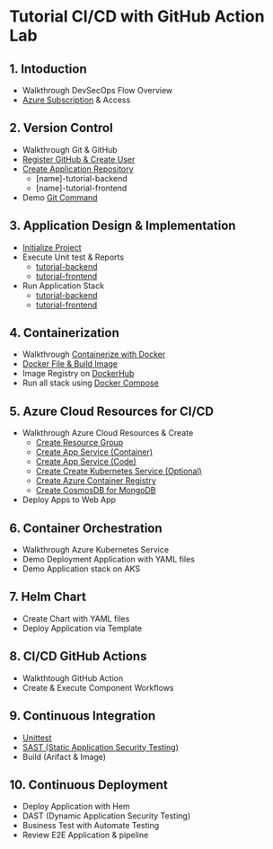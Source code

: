 # Tutorial CI/CD with GitHub Action Lab

##  1. Intoduction

- Walkthrough DevSecOps Flow Overview
- [Azure Subscription](cloud-resources/subscription.md) & Access

##  2. Version Control

- Walkthrough Git & GitHub
- [Register GitHub & Create User](github/github-register.md)
- [Create Application Repository](github/create-repository.md)
    - [name]-tutorial-backend
    - [name]-tutorial-frontend
- Demo [Git Command](./github/git-command.md)

##  3. Application Design & Implementation

- [Initialize Project](apps/init-project-tutorial.md)
- Execute Unit test & Reports
    - [tutorial-backend](https://github.com/tarathep/tutorial-backend/blob/main/README.md#unit-test)
    - [tutorial-frontend](https://github.com/tarathep/tutorial-frontend/blob/main/README.md#unit-test)
- Run Application Stack
    - [tutorial-backend](https://github.com/tarathep/tutorial-backend/blob/main/README.md)
    - [tutorial-frontend](https://github.com/tarathep/tutorial-frontend/blob/main/README.md)

##  4. Containerization

- Walkthrough [Containerize with Docker](docker/Readme.md)
- [Docker File & Build Image](docker/create-dockerfile.md) 
- Image Registry on [DockerHub](https://hub.docker.com)
- Run all stack using [Docker Compose](docker/compose.md)

##  5. Azure Cloud Resources for CI/CD

- Walkthrough Azure Cloud Resources & Create
    - [Create Resource Group](cloud-resources/create-resource-group.md)
    - [Create App Service (Container)](cloud-resources/create-app-service-contaner.md)
    - [Create App Service (Code)](cloud-resources/create-app-service-code.md)
    - [Create Create Kubernetes Service (Optional)](cloud-resources/create-aks.md)
    - [Create Azure Container Registry](cloud-resources/create-acr.md)
    - [Create CosmosDB for MongoDB](cloud-resources/create-cosmos-mongodb.md)
- Deploy Apps to Web App

##  6. Container Orchestration

- Walkthrough Azure Kubernetes Service
- Demo Deployment Application with YAML files
- Demo Application stack on AKS

##  7. Helm Chart

- Create Chart with YAML files
- Deploy Application via Template

##  8. CI/CD GitHub Actions

- Walkthtough GitHub Action
- Create & Execute Component Workflows

##  9. Continuous Integration

- [Unittest](./ci/unittest-action.md)
- [SAST (Static Application Security Testing)](./ci/sast.md)
- Build (Arifact & Image)

##  10. Continuous Deployment

- Deploy Application with Hem
- DAST (Dynamic Application Security Testing)
- Business Test with Automate Testing
- Review E2E Application & pipeline

